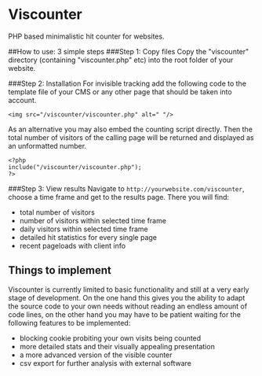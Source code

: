 # Viscounter
PHP based minimalistic hit counter for websites.

##How to use: 3 simple steps
###Step 1: Copy files
Copy the "viscounter" directory (containing "viscounter.php" etc) into the root folder of your website.

###Step 2: Installation
For invisible tracking add the following code to the template file of your CMS or any other page that should be taken into account.
```
<img src="/viscounter/viscounter.php" alt=" "/>
```

As an alternative you may also embed the counting script directly. Then the total number of visitors of the calling page will be returned and displayed as an unformatted number.
```
<?php
include("/viscounter/viscounter.php");
?>
```
###Step 3: View results
Navigate to `http://yourwebsite.com/viscounter`, choose a time frame and get to the results page.
There you will find:
* total number of visitors
* number of visitors within selected time frame
* daily visitors within selected time frame
* detailed hit statistics for every single page
* recent pageloads with client info


## Things to implement
Viscounter is currently limited to basic functionality and still at a very early stage of development. On the one hand this gives you the ability to adapt the source code to your own needs without reading an endless amount of code lines, on the other hand you may have to be patient waiting for the following features to be implemented:
* blocking cookie probiting your own visits being counted
* more detailed stats and their visually appealing presentation
* a more advanced version of the visible counter
* csv export for further analysis with external software



